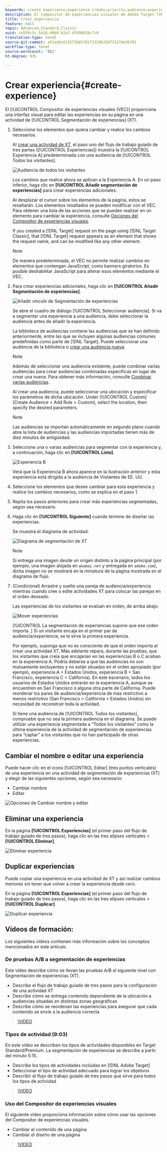 ```yaml
---
keywords: create experience;experience create;priority;audience;experience;visual experience composer
description: El Compositor de experiencias visuales de Adobe Target (VEC) proporciona una interfaz visual para editar las experiencias en su página en una actividad de segmentación de experiencias (XT).
title: Crear experiencia
feature: null
topic: Advanced,Standard,Classic
uuid: ce559c3c-5a16-46b8-b2a7-df696626c7c0
translation-type: tm+mt
source-git-commit: a51addc6155f2681f01f2329b25d72327de36701
workflow-type: tm+mt
source-wordcount: '962'
ht-degree: 93%

---
```



# Crear experiencia{#create-experience}

El [!UICONTROL Compositor de experiencias visuales (VEC)] proporciona una interfaz visual para editar las experiencias en su página en una actividad de [!UICONTROL Segmentación de experiencias] (XT).

1. Seleccione los elementos que quiera cambiar y realice los cambios necesarios.

   Al [crear una actividad de XT](/help/c-activities/t-experience-target/t-xt-create/xt-create.md), el paso uno del flujo de trabajo guiado de tres partes ([!UICONTROL Experiencias]) muestra la [!UICONTROL Experiencia A] predeterminada con una audiencia de [!UICONTROL Todos los visitantes].

   ![Audiencia de todos los visitantes](/help/c-activities/t-experience-target/t-xt-create/assets/all-visitors.png)

   Los cambios que realice ahora se aplican a la Experiencia A. En un paso inferior, haga clic en **[!UICONTROL Añadir segmentación de experiencias]** para crear experiencias adicionales.

   Al desplazar el cursor sobre los elementos de la página, estos se resaltarán. Los elementos resaltados se pueden modificar con el VEC. Para obtener una lista de las acciones que se pueden realizar en un elemento para cambiar la experiencia, consulte [Opciones del Compositor de experiencias visuales](/help/c-experiences/c-visual-experience-composer/viztarget-options.md).

   If you created a [!DNL Target] request on the page using [!DNL Target Classic], that [!DNL Target] request appears as an element that shows the request name, and can be modified like any other element.

   >[!NOTE]
   >
   >De manera predeterminada, el VEC no permite realizar cambios en elementos que contengan JavaScript, como banners giratorios. Es posible deshabilitar JavaScript para alterar esos elementos mediante el VEC.

1. Para crear experiencias adicionales, haga clic en **[!UICONTROL Añadir Segmentación de experiencias]**.

   ![Añadir vínculo de Segmentación de experiencias](/help/c-activities/t-experience-target/t-xt-create/assets/add-experience-targeting.png)

   Se abre el cuadro de diálogo [!UICONTROL Seleccionar audiencia]. Si va a segmentar una experiencia a una audiencia, debe seleccionar la audiencia antes de añadir la experiencia.

   La biblioteca de audiencias contiene las audiencias que se han definido anteriormente, entre las que se incluyen algunas audiencias comunes predefinidas como parte de [!DNL Target]. Puede seleccionar una audiencia de la biblioteca o [crear una audiencia nueva](../../../c-target/c-audiences/audiences.md#concept_65BE870D290E412D8BBF557EEA67C271).

   >[!NOTE]
   >
   >Además de seleccionar una audiencia existente, puede combinar varias audiencias para crear audiencias combinadas específicas en lugar de crear una nueva. Para obtener más información, consulte [Combinar varias audiencias](../../../c-target/combining-multiple-audiences.md#concept_A7386F1EA4394BD2AB72399C225981E5).

   Al crear una audiencia, puede seleccionar una ubicación y especificar los parámetros de dicha ubicación. Under [!UICONTROL Custom] (Create Audience > Add Rule > Custom), select the location, then specify the desired parameters.

   >[!NOTE]
   >
   >Las audiencias se importan automáticamente en segundo plano cuando abre la lista de audiencias y las audiencias importadas tienen más de diez minutos de antigüedad.

1. Seleccione una o varias audiencias para segmentar con la experiencia y, a continuación, haga clic en **[!UICONTROL Listo]**.

   ![Experiencia B](/help/c-activities/t-experience-target/t-xt-create/assets/experience-b.png)

   Verá que la Experiencia B ahora aparece en la ilustración anterior y esta experiencia está dirigida a la audiencia de Visitantes de EE. UU.

1. Seleccione los elementos que desee cambiar para esta experiencia y realice los cambios necesarios, como se explica en el paso 1.

1. Repita los pasos anteriores para crear más experiencias segmentadas, según sea necesario.

1. Haga clic en **[!UICONTROL Siguiente]** cuando termine de diseñar las experiencias.

   Se muestra el diagrama de actividad:

   ![Diagrama de segmentación de XT](/help/c-activities/t-experience-target/t-xt-create/assets/xt_diagram-new.png)

   >[!NOTE]
   >
   >Si entrega una imagen desde un origen distinto a la página principal (por ejemplo, una imagen alojada en `akamai.net` y entregada en `adobe.com`), dicha imagen no se mostrará en la miniatura de la página mostrada en el diagrama de flujo.

1. (Condicional) Arrastre y suelte una pareja de audiencia/experiencia mientras cuando cree o edite actividades XT para colocar las parejas en el orden deseado.

   Las experiencias de los visitantes se evalúan en orden, de arriba abajo.

   ![Mover experiencias](/help/c-activities/t-experience-target/t-xt-create/assets/move_experiences-new.png)

   [!UICONTROL La segmentación de experiencias supone que ese orden importa. ] Si un visitante encaja en el primer par de audiencia/experiencia, se le sirve la primera experiencia.

   Por ejemplo, suponga que no es consciente de que el orden importa al crear una actividad XT. Más adelante repara, durante las pruebas, que los visitantes que creía que encajarían en las experiencias B o C acaban en la experiencia A. Podría deberse a que las audiencias no son mutuamente excluyentes y no están situadas en el orden apropiado (por ejemplo, experiencia A = Estados Unidos, experiencia B = San Francisco, experiencia C = California). En este escenario, todos los usuarios de Estados Unidos entrarán en la experiencia A, aunque se encuentren en San Francisco o alguna otra parte de California. Puede reordenar los pares de audiencia/experiencia de más restrictivo a menos restrictivo (San Francisco > California > Estados Unidos) sin necesidad de reconstruir toda la actividad.

   Si tiene una audiencia de [!UICONTROL Todos los visitantes], compruebe que no sea la primera audiencia en el diagrama. Se puede utilizar una experiencia segmentada a “Todos los visitantes” como la última experiencia de la actividad de segmentación de experiencias para “captar” a los visitantes que no han participado de otras experiencias.

## Cambiar el nombre o editar una experiencia

Puede hacer clic en el icono [!UICONTROL Editar] (tres puntos verticales) de una experiencia en una actividad de segmentación de experiencias (XT) y elegir de las siguientes opciones, según sea necesario:

* Cambiar nombre
* Editar

![Opciones de Cambiar nombre y editar](/help/c-activities/t-experience-target/t-xt-create/assets/experience_edit-new.png)

## Eliminar una experiencia

En la página **[!UICONTROL Experiencias]** (el primer paso del flujo de trabajo guiado de tres pasos), haga clic en las tres elipses verticales > **[!UICONTROL Eliminar]**.

![Eliminar experiencia](/help/c-activities/t-experience-target/t-xt-create/assets/delete-experience.png)

## Duplicar experiencias

Puede copiar una experiencia en una actividad de XT y así realizar cambios menores sin tener que volver a crear la experiencia desde cero.

En la página **[!UICONTROL Experiencias]** (el primer paso del flujo de trabajo guiado de tres pasos), haga clic en las tres elipses verticales > **[!UICONTROL Duplicar]**.

![Duplicar experiencia](/help/c-activities/t-experience-target/t-xt-create/assets/duplicate_experience-new.png)

## Vídeos de formación:

Los siguientes vídeos contienen más información sobre los conceptos mencionados en este artículo.

### De pruebas A/B a segmentación de experiencias

Este vídeo describe cómo se llevan las pruebas A/B al siguiente nivel con Segmentación de experiencias (XT).

* Describe el flujo de trabajo guiado de tres pasos para la configuración de una actividad XT
* Describe cómo se entrega contenido dependiente de la ubicación a audiencias situadas en distintas zonas geográficas
* Describe cómo se reordenan las experiencias para asegurar que cada contenido se envíe a la audiencia correcta

>[!VIDEO](https://video.tv.adobe.com/v/22418/)

### Tipos de actividad (9:03)

En este vídeo se describen los tipos de actividades disponibles en Target Standard/Premium. La segmentación de experiencias se describe a partir del minuto 5:15.

* Describe los tipos de actividades incluidas en [!DNL Adobe Target]
* Seleccionar el tipo de actividad adecuado para lograr los objetivos
* Describir el flujo de trabajo guiado de tres pasos que sirve para todos los tipos de actividad

>[!VIDEO](https://video.tv.adobe.com/v/17386)

### Uso del Compositor de experiencias visuales

El siguiente vídeo proporciona información sobre cómo usar las opciones del Compositor de experiencias visuales.

* Cambiar el contenido de una página
* Cambiar el diseño de una página

>[!VIDEO](https://video.tv.adobe.com/v/17399)